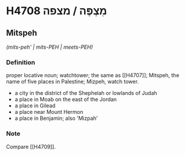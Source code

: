 # H4708 מִצְפֶּה / מצפה

## Mitspeh

_(mits-peh' | mits-PEH | meets-PEH)_

### Definition

proper locative noun; watchtower; the same as [[H4707]]; Mitspeh, the name of five places in Palestine; Mizpeh, watch tower.

- a city in the district of the Shephelah or lowlands of Judah
- a place in Moab on the east of the Jordan
- a place in Gilead
- a place near Mount Hermon
- a place in Benjamin; also 'Mizpah'


### Note

Compare [[H4709]].

